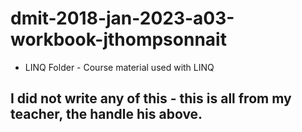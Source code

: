 # dmit-2018-jan-2023-a03-workbook-jthompsonnait

- LINQ Folder - Course material used with LINQ

## I did not write any of this - this is all from my teacher, the handle his above.
